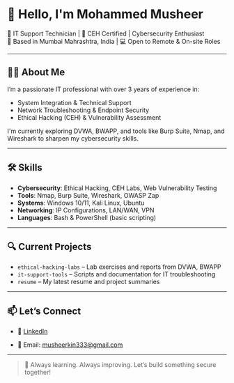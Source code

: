 # 👋 Hello, I'm Mohammed Musheer

🔧 IT Support Technician | 🔐 CEH Certified | Cybersecurity Enthusiast  
📍 Based in Mumbai Mahrashtra, India | 💻 Open to Remote & On-site Roles

---

## 👨‍💻 About Me

I’m a passionate IT professional with over 3 years of experience in:
- System Integration & Technical Support
- Network Troubleshooting & Endpoint Security
- Ethical Hacking (CEH) & Vulnerability Assessment

I'm currently exploring DVWA, BWAPP, and tools like Burp Suite, Nmap, and Wireshark to sharpen my cybersecurity skills.

---

## 🛠️ Skills

- **Cybersecurity**: Ethical Hacking, CEH Labs, Web Vulnerability Testing  
- **Tools**: Nmap, Burp Suite, Wireshark, OWASP Zap  
- **Systems**: Windows 10/11, Kali Linux, Ubuntu  
- **Networking**: IP Configurations, LAN/WAN, VPN  
- **Languages**: Bash & PowerShell (basic scripting)

---

## 🔍 Current Projects

- `ethical-hacking-labs` – Lab exercises and reports from DVWA, BWAPP  
- `it-support-tools` – Scripts and documentation for IT troubleshooting  
- `resume` – My latest resume and project summaries

---

## 📫 Let’s Connect

- 🔗 [LinkedIn](https://www.linkedin.com/in/mohammed-musheer/)

- 📧 Email: musheerkin333@gmail.com


---

> 🧠 Always learning. Always improving. Let’s build something secure together!
